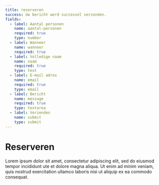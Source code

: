 ```yaml
---
title: reserveren
success: Uw bericht werd succesvol verzonden.
fields:
  - label: Aantal personen
    name: aantal-personen
    required: true
    type: number
  - label: Wanneer
    name: wanneer
    required: true
  - label: Volledige naam
    name: naam
    required: true
    type: text
  - label: E-mail adres
    name: email
    required: true
    type: email
  - label: Bericht
    name: message
    required: true
    type: textarea
  - label: Verzenden
    name: submit
    type: submit
---
```

# Reserveren
Lorem ipsum dolor sit amet, consectetur adipiscing elit, sed do eiusmod tempor incididunt ute et dolore magna aliqua. Ut enim ad minim veniam, quis nostrud exercitation ullamco laboris nisi ut aliquip ex ea commodo consequat.
